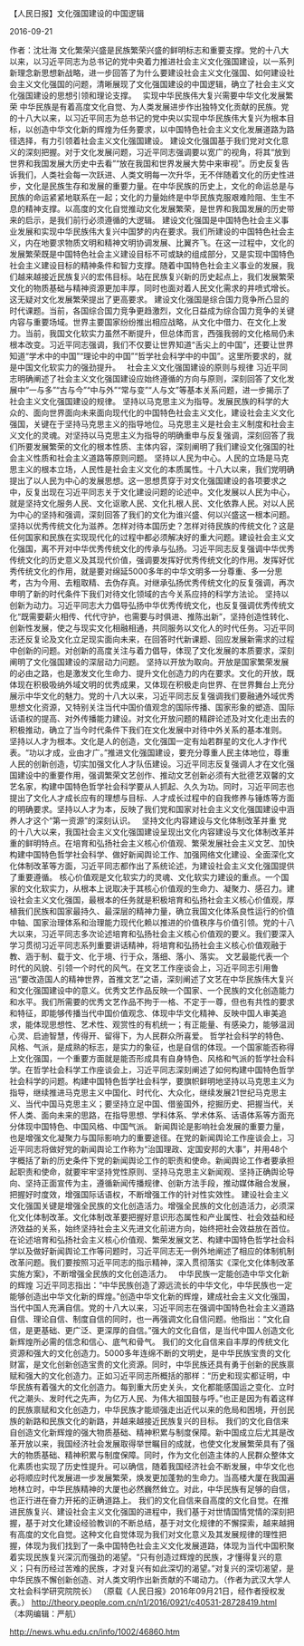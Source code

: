 【人民日报】文化强国建设的中国逻辑

2016-09-21

作者：沈壮海
文化繁荣兴盛是民族繁荣兴盛的鲜明标志和重要支撑。党的十八大以来，以习近平同志为总书记的党中央着力推进社会主义文化强国建设，以一系列新理念新思想新战略，进一步回答了为什么要建设社会主义文化强国、如何建设社会主义文化强国的问题，清晰展现了文化强国建设的中国逻辑，确立了社会主义文化强国建设的思想引领和理论支撑。
 
实现中华民族伟大复兴需要中华文化发展繁荣
中华民族是有着高度文化自觉、为人类发展进步作出独特文化贡献的民族。党的十八大以来，以习近平同志为总书记的党中央以实现中华民族伟大复兴为根本目标，以创造中华文化新的辉煌为任务要求，以中国特色社会主义文化发展道路为路径选择，有力引领着社会主义文化强国建设。
建设文化强国基于我们党对文化意义的深刻把握。对于文化发展问题，习近平同志强调要以宽广的视角，将其“放到世界和我国发展大历史中去看”“放在我国和世界发展大势中来审视”。历史反复告诉我们，人类社会每一次跃进、人类文明每一次升华，无不伴随着文化的历史性进步，文化是民族生存和发展的重要力量。在中华民族的历史上，文化的命运总是与民族的命运紧紧地联系在一起；文化的力量始终是中华民族克服艰难险阻、生生不息的精神支撑。以高度的文化自觉推动文化发展繁荣，是世界和我国发展的历史带来的启示，是我们前行必须遵循的大逻辑。
建设文化强国是中国特色社会主义事业发展和实现中华民族伟大复兴中国梦的内在要求。我们所建设的中国特色社会主义，内在地要求物质文明和精神文明协调发展、比翼齐飞。在这一过程中，文化的发展繁荣既是中国特色社会主义建设目标不可或缺的组成部分，又是实现中国特色社会主义建设目标的精神条件和智力支撑。随着中国特色社会主义事业的发展，我们越来越接近民族复兴的宏伟目标。站在民族复兴新的历史起点上，我们发展繁荣文化的物质基础与精神资源更加丰厚，同时也面对着人民文化需求的井喷式增长。这无疑对文化发展繁荣提出了更高要求。
建设文化强国是综合国力竞争所凸显的时代课题。当前，各国综合国力竞争更趋激烈，文化日益成为综合国力竞争的关键内容与重要场域。世界主要国家纷纷推出相应战略，从文化中借力、在文化上发力。当前，我国文化软实力虽然不断提升，但总体而言，西强我弱的文化格局仍未根本改变。习近平同志强调，我们不仅要让世界知道“舌尖上的中国”，还要让世界知道“学术中的中国”“理论中的中国”“哲学社会科学中的中国”。这里所要求的，就是中国文化软实力的强劲提升。
 
社会主义文化强国建设的原则与规律
习近平同志明确阐述了社会主义文化强国建设应始终遵循的方向与原则，深刻回答了文化发展中“一与多”“古与今”“中与外”“常与变”“人与文”等基本关系问题，进一步揭示了社会主义文化强国建设的规律。
坚持以马克思主义为指导。发展民族的科学的大众的、面向世界面向未来面向现代化的中国特色社会主义文化，建设社会主义文化强国，关键在于坚持马克思主义的指导地位。马克思主义是社会主义制度和社会主义文化的灵魂。对坚持以马克思主义为指导的明确重申与反复强调，深刻回答了我们所要发展繁荣的文化的根本性质、主体内容，深刻阐明了我们建设文化强国的社会主义性质和社会主义道路等原则问题。
坚持以人民为中心。人民的立场是马克思主义的根本立场，人民性是社会主义文化的本质属性。十八大以来，我们党明确提出了以人民为中心的发展思想。这一思想贯穿于对文化强国建设的各项要求之中，反复出现在习近平同志关于文化建设问题的论述中。文化发展以人民为中心，就是坚持文化服务人民、文化讴歌人民、文化扎根人民、文化依靠人民。对以人民为中心的坚持和强调，深刻回答了我们的文化为谁兴盛、何以兴盛这一根本问题。
坚持以优秀传统文化为滋养。怎样对待本国历史？怎样对待民族的传统文化？这是任何国家和民族在实现现代化的过程中都必须解决好的重大问题。建设社会主义文化强国，离不开对中华优秀传统文化的传承与弘扬。习近平同志反复强调中华优秀传统文化的历史意义及其现代价值，强调要发挥好优秀传统文化的作用。发挥好优秀传统文化的作用，就是要对绵延5000多年的中华文明多一分尊重、多一分思考，古为今用、去粗取精、去伪存真。对继承弘扬优秀传统文化的反复强调，再次申明了新的时代条件下我们对待文化领域的古今关系应持的科学方法论。
坚持以创新为动力。习近平同志大力倡导弘扬中华优秀传统文化，也反复强调优秀传统文化“既需要薪火相传、代代守护，也需要与时俱进、推陈出新”，坚持创造性转化、创新性发展，使之与现实文化相融相通，共同服务以文化人的时代任务。习近平同志还反复论及文化立足现实面向未来，在回答时代新课题、回应发展新需求的过程中创新的问题。对创新的高度关注与着力倡导，体现了文化发展的本质要求，深刻阐明了文化强国建设的深层动力问题。
坚持以开放为取向。开放是国家繁荣发展的必由之路，也是激发文化生命力、提升文化创造力的内在要求。文化的开放，既体现在积极吸纳外域文明的优秀成果，又体现在积极走向世界、在世界舞台上充分展示中华文化的魅力。党的十八大以来，习近平同志反复强调我们要融通外域优秀思想文化资源，又特别关注当代中国价值观念的国际传播、国家形象的塑造、国际话语权的提高、对外传播能力建设。对文化开放问题的精辟论述及对文化走出去的积极推动，确立了当今时代条件下我们在文化发展中对待中外关系的基本准则。
坚持以人才为根本。文化是人的创造，文化强国一定有灿若群星的文化人才作代表。“功以才成，业由才广。”推进文化强国建设，要充分尊重人民主体地位，尊重人民的创新创造，切实加强文化人才队伍建设。习近平同志反复强调人才在文化强国建设中的重要作用，强调繁荣文艺创作、推动文艺创新必须有大批德艺双馨的文艺名家，构建中国特色哲学社会科学要从人抓起、久久为功。同时，习近平同志也提出了文化人才成长应有的理想与目标、人才成长过程中的自我修养与锤炼等方面的明确要求。坚持以人才为本，反映了我们党和国家对社会主义文化强国建设中涵养人才这个“第一资源”的深刻认识。
 
坚持文化内容建设与文化体制改革并重
党的十八大以来，我国社会主义文化强国建设呈现出文化内容建设与文化体制改革并重的鲜明特点。在培育和弘扬社会主义核心价值观、繁荣发展社会主义文艺、加快构建中国特色哲学社会科学、做好新闻舆论工作、加强网络文化建设、全面深化文化体制改革等方面，习近平同志都作出了系统论述，为建设社会主义文化强国提供了重要遵循。
核心价值观是文化软实力的灵魂、文化软实力建设的重点。一个国家的文化软实力，从根本上说取决于其核心价值观的生命力、凝聚力、感召力。建设社会主义文化强国，最根本的任务就是积极培育和弘扬社会主义核心价值观，厚植我们民族和国家最持久、最深层的精神力量，确立我国文化体系良性运行的价值中轴、国家治理体系和治理能力现代化赖以推进的价值秩序与价值引领。党的十八大以来，习近平同志多次论述培育和弘扬社会主义核心价值观的要义。我们要深入学习贯彻习近平同志系列重要讲话精神，将培育和弘扬社会主义核心价值观融于教、涵于制、载于文、化于境、行于众，落细、落小、落实。
文艺最能代表一个时代的风貌、引领一个时代的风气。在文艺工作座谈会上，习近平同志引用鲁迅“要改造国人的精神世界，首推文艺”之语，深刻阐述了文艺在中华民族伟大复兴和文化强国建设中的意义。优秀文艺作品反映一个国家、一个民族的文化创造能力和水平。我们所需要的优秀文艺作品不拘于一格、不定于一尊，但也有共性的要求和特征，即能够传播当代中国价值观念、体现中华文化精神、反映中国人审美追求，能体现思想性、艺术性、观赏性的有机统一；有正能量、有感染力，能够温润心灵、启迪智慧，传得开、留得下，为人民群众所喜爱。
哲学社会科学的特色、风格、气派，是成熟的标志，是实力的象征，也是自信的体现。一个国家能否称得上文化强国，一个重要方面就是能否形成具有自身特色、风格和气派的哲学社会科学。在哲学社会科学工作座谈会上，习近平同志深刻阐述了如何构建中国特色哲学社会科学的问题。构建中国特色哲学社会科学，要旗帜鲜明地坚持以马克思主义为指导，继续推进马克思主义中国化、时代化、大众化，继续发展21世纪马克思主义、当代中国马克思主义；要坚持立足中国、借鉴国外，挖掘历史、把握当代，关怀人类、面向未来的思路，在指导思想、学科体系、学术体系、话语体系等方面充分体现中国特色、中国风格、中国气派。
新闻舆论是影响社会发展的重要力量，也是增强文化凝聚力与国际影响力的重要途径。在党的新闻舆论工作座谈会上，习近平同志将做好党的新闻舆论工作称为“治国理政、定国安邦的大事”，并用48个字概括了新的历史条件下党的新闻舆论工作的职责和使命。新闻舆论工作者要承担起职责和使命，就要牢牢坚持党性原则、坚持马克思主义新闻观、坚持正确舆论导向、坚持正面宣传为主，遵循新闻传播规律、创新方法手段，推动媒体融合发展，把握好时度效，增强国际话语权，不断增强工作的针对性实效性。
建设社会主义文化强国关键是增强全民族的文化创造活力。增强全民族的文化创造活力，必须深化文化体制改革。文化体制改革要把握好意识形态属性和产业属性、社会效益和经济效益的关系，始终坚持社会主义先进文化前进方向，始终把社会效益放在首位。在论述培育和弘扬社会主义核心价值观、繁荣发展文艺、构建中国特色哲学社会科学以及做好新闻舆论工作等问题时，习近平同志无一例外地阐述了相应的体制机制改革问题。我们要按照习近平同志的指示精神，深入贯彻落实《深化文化体制改革实施方案》，不断增强全民族的文化创造活力。
 
中华民族一定能创造中华文化新的辉煌
习近平同志指出：“中华民族创造了源远流长的中华文化，中华民族也一定能够创造出中华文化新的辉煌。”创造中华文化新的辉煌，建成社会主义文化强国，当代中国人充满自信。党的十八大以来，习近平同志在强调中国特色社会主义道路自信、理论自信、制度自信的同时，也一再强调文化自信问题。他指出：“文化自信，是更基础、更广泛、更深厚的自信。”强大的文化自信，是当代中国人创造文化新辉煌所必需的信念和信心、底气和骨气。
我们的文化自信来自丰厚的传统文化资源和强大的文化创造力。5000多年连绵不断的文明史，是中华民族宝贵的文化财富，是文化创新创造宝贵的文化资源。同时，中华民族还具有勇于创新的民族禀赋和强大的文化创造力。正如习近平同志所概括的那样：“历史和现实都证明，中华民族有着强大的文化创造力。每到重大历史关头，文化都能感国运之变化、立时代之潮头、发时代之先声，为亿万人民、为伟大祖国鼓与呼。”也正是因为有着这样的民族禀赋和文化创造力，中华民族才能顽强走出近代以来的危局和困境，开创民族的新路和民族文化的新路，并越来越接近民族复兴的目标。
我们的文化自信来自创造文化新辉煌的强大物质基础、精神积累与制度保障。新中国成立后尤其是改革开放以来，我国经济社会发展取得举世瞩目的成就，也使文化发展繁荣具有了强大的物质基础、精神积累与制度保障。同时，作为文化创造主体的人民群众整体文化素质也实现了历史性提升。可以确信，随着我国经济社会不断发展，中华文化也必将顺应时代发展进一步发展繁荣，焕发更加蓬勃的生命力。当高楼大厦在我国遍地林立时，中华民族精神的大厦也必然巍然耸立。对此，中华民族有足够的自信，也正行进在奋力开拓的正确道路上。
我们的文化自信来自高度的文化自觉。在推进民族复兴、建设社会主义文化强国的进程中，我们基于对世情国情党情的深刻把握，基于对文化建设经验教训的不断总结，基于对文化规律的不懈探索，越来越拥有高度的文化自觉。这种文化自觉体现为我们对文化意义及其发展规律的理性把握，体现为我们找到了一条中国特色社会主义文化发展道路，体现为当代中国积聚着实现民族复兴深沉而强劲的渴望。“只有创造过辉煌的民族，才懂得复兴的意义；只有历经过苦难的民族，才对复兴有如此深切的渴望。”对复兴的深切渴望，是中华民族不懈创新创造、对人类文明作出新贡献的不竭动力。（作者为武汉大学人文社会科学研究院院长）
（原载《人民日报》2016年09月21日，经作者授权发表。）
http://theory.people.com.cn/n1/2016/0921/c40531-28728419.html
（本网编辑：严航）

http://news.whu.edu.cn/info/1002/46860.htm